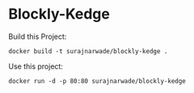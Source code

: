 
Blockly-Kedge
=============


Build this Project:

```
docker build -t surajnarwade/blockly-kedge .
```

Use this project:

```
docker run -d -p 80:80 surajnarwade/blockly-kedge
```

